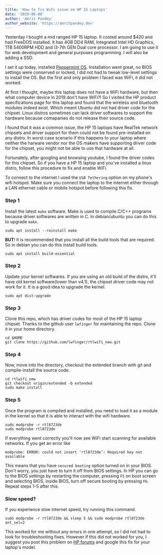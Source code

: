 ```yaml
---
title: 'How to fix WiFi issue on HP 15 Laptops'
date: '2019-06-08'
author: 'Amrit Pandey'
author_website: 'https://amritpandey.dev'
---
```


Yesterday I bought a mid ranged HP 15 laptop. It costed around $420 and had FreeDOS installed. It has 4GB DD4 RAM, Integrated Intel HD Graphics, 1TB 5400RPM HDD and i3-7th GEN Dual core processor. I am going to use it for web development and general purposes programming. I will also be adding a SSD.

I set it up today, installed [Peppermint OS](https://peppermintos.com/). Installation went great, no BIOS settings were conserved or locked, I did not had to tweak low-level settings to install the OS. But the first and only problem I faced was WiFi, it did not worked.

At first I thought, maybe this laptop does not have a WiFi hardware, but then what computer device in 2019 don't have WiFi?! So I visited the HP product specifications page for this laptop and found that the wireless and bluetooth modules indeed exist. Which meant Ubuntu did not had driver code for the chipset. Linux distros sometimes can lack driver softwares to support the hardware because comapanies do not release their source code. 

I found that it was a common issue, the HP 15 laptops have RealTek network chipsets and driver support for them could not be found pre-installed on any distro. In worst case scenario if this happens to your laptop where neither the harware vendor nor the OS makers have supporting driver code for the chipset, you might not be able to use that hardware at all.

Fortunately, after googling and browsing youtube, I found the driver codes for this chipset. So if you have a HP 15 laptop and you've installed a linux distro, follow this procedure to fix and enable WiFi.

To connect to the internet I used the `USB Tethering` option on my phone's wifi hotspot. Make sure you connect the laptop to the internet either through a LAN ethernet cable or mobile hotspot before following this fix.

### Step 1
 Install the latest `make` software. Make is used to compile C/C++ programs because driver softwares are written in C. In debian/ubuntu you can do this to upgrade `make`.
```
sudo apt install --reinstall make
```
**BUT**! It is recommended that you install all the build tools that are required. So in debian you can do this install build tools.
```
sudo apt install build-essential
```

### Step 2
Update your kernel softwares. If you are using an old build of the distro, it'll have old kernel software(lower than v4.1), the chipset driver code may not work for it. It is a good idea to upgrade the kernel.
```
sudo apt dist-upgrade
```

### Step 3
Clone this repo, which has driver codes for most of the HP 15 laptop chipset. Thanks to the github user `lwfinger` for maintaining the repo. Clone it in your home directory.
```
cd $HOME
git clone https://github.com/lwfinger/rtlwifi_new.git
```

### Step 4
Now, move into the directory, checkout the extended branch with git and compile-install the source code.
```
cd rtlwifi_new
git checkout origin/extended -b extended
sudo make install
```

### Step 5
Once the program is compiled and installed, you need to load it as a module in the kernel so that it is able to interact with the wifi hardware.
```
sudo modprobe -r rtl8723de
sudo modprobe rtl8723de
```

 If everything went correctly you'll now see WiFi start scanning for available networks. If you get an error like
```
modprobe: ERROR: could not insert ‘rtl8723de’: Required key not available
```
This means that you have `secured booting` option turned on in your BIOS. Don't worry, you just have to turn it off from BIOS settings. In HP you can go to the BIOS settings by restarting the computer, pressing `F5` on boot screen and selecting BIOS, inside BIOS, turn off secure booting by pressing `F6`. Repeat steps 1-5 after this.

### Slow speed?
If you experience slow internet speed, try running this command.
```
sudo modprobe -r rtl8723de && sleep 5 && sudo modprobe rtl8723de ant_sel=2
```

This worked for me without any errors in one attempt, so I did not had to look for troubleshooting fixes. However if this did not worked for you, I suggest you post this problem on [HP forums](https://h30434.www3.hp.com/) and google this fix for your laptop's model.

